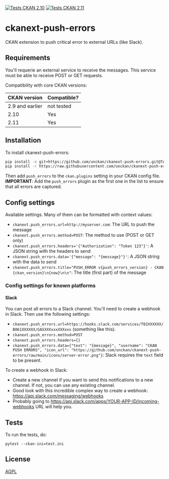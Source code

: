 [![Tests CKAN 2.10](https://github.com/unckan/ckanext-push-errors/workflows/Tests%20CKAN%202.10/badge.svg)](https://github.com/unckan/ckanext-push-errors/actions/workflows/test-2.10.yml)
[![Tests CKAN 2.11](https://github.com/unckan/ckanext-push-errors/workflows/Tests%20CKAN%202.11/badge.svg)](https://github.com/unckan/ckanext-push-errors/actions/workflows/test-2.11.yml)


# ckanext-push-errors

CKAN extension to push critical error to external URLs (like Slack).  


## Requirements

You'll requerie an external service to receive the messages. This service must be able to receive POST or GET requests.  

Compatibility with core CKAN versions:

| CKAN version    | Compatible?   |
| --------------- | ------------- |
| 2.9 and earlier | not tested    |
| 2.10            | Yes           |
| 2.11            | Yes           |

## Installation

To install ckanext-push-errors:

```bash
pip install -e git+https://github.com/unckan/ckanext-push-errors.git@TAG-VERSION#egg=ckanext-superset
pip install -r https://raw.githubusercontent.com/unckan/ckanext-push-errors/refs/tags/TAG-VERSION/requirements.txt
```

Then add `push_errors` to the `ckan.plugins` setting in your CKAN config file.  
**IMPORTANT**: Add the `push_errors` plugin as the first one in the list to ensure that all errors are captured.  

## Config settings

Available settings. Many of them can be formatted with context values:

 - `ckanext.push_errors.url=http://myserver.com`: The URL to push the message
 - `ckanext.push_errors.method=POST`: The method to use (POST or GET only)
 - `ckanext.push_errors.headers='{"Authorization": "Token 123"}'`: A JSON string with the headers to send
 - `ckanext.push_errors.data='{"message": "{message}"}'`: A JSON string with the data to send
 - `ckanext.push_errors.title="PUSH_ERROR v{push_errors_version} - CKAN {ckan_version}\n{now}\n\n"`: The title (first part) of the message

### Config settings for known platforms

#### Slack

You can post all errors to a Slack channel. You'll need to create a webhook in Slack.
Then use the following settings:

 - `ckanext.push_errors.url=https://hooks.slack.com/services/T02XXXXXX/B061XXXXXX/GASXXXxxxXXXxxx` (something like this).
 - `ckanext.push_errors.method=POST`
 - `ckanext.push_errors.headers={}`
 - `ckanext.push_errors.data={"text": "{message}", "username": "CKAN PUSH ERRORS", "icon_url": "https://github.com/unckan/ckanext-push-errors/raw/main/icons/server-error.png"}`: Slack requires the `text` field to be present.

To create a webhook in Slack:
 - Create a new channel if you want to send this notifications to a new channel. If not, you can use any existing channel.
 - Good look with this incredible complex way to create a webhook: https://api.slack.com/messaging/webhooks
 - Probably going to https://api.slack.com/apps/YOUR-APP-ID/incoming-webhooks URL will help you.

## Tests

To run the tests, do:

    pytest --ckan-ini=test.ini

## License

[AGPL](https://www.gnu.org/licenses/agpl-3.0.en.html)
